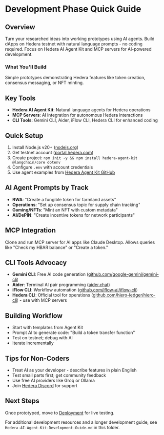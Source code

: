 # Development Phase Quick Guide

## Overview
Turn your researched ideas into working prototypes using AI agents. Build dApps on Hedera testnet with natural language prompts - no coding required. Focus on Hedera AI Agent Kit and MCP servers for AI-powered development.

### What You'll Build
Simple prototypes demonstrating Hedera features like token creation, consensus messaging, or NFT minting.

## Key Tools
- **Hedera AI Agent Kit**: Natural language agents for Hedera operations
- **MCP Servers**: AI integration for autonomous Hedera interactions
- **CLI Tools**: Gemini CLI, Aider, iFlow CLI, Hedera CLI for enhanced coding

## Quick Setup
1. Install Node.js v20+ ([nodejs.org](https://nodejs.org))
2. Get testnet account ([portal.hedera.com](https://portal.hedera.com/dashboard))
3. Create project: `npm init -y && npm install hedera-agent-kit @langchain/core dotenv`
4. Configure `.env` with account credentials
5. Use agent examples from [Hedera Agent Kit GitHub](https://github.com/hashgraph/hedera-agent-kit-js)

## AI Agent Prompts by Track
- **RWA**: "Create a fungible token for farmland assets"
- **Operations**: "Set up consensus topic for supply chain tracking"
- **Gaming/NFTs**: "Mint an NFT with custom metadata"
- **AI/DePIN**: "Create incentive tokens for network participants"

## MCP Integration
Clone and run MCP server for AI apps like Claude Desktop. Allows queries like "Check my HBAR balance" or "Create a token."

## CLI Tools Advocacy
- **Gemini CLI**: Free AI code generation ([github.com/google-gemini/gemini-cli](https://github.com/google-gemini/gemini-cli))
- **Aider**: Terminal AI pair programming ([aider.chat](https://aider.chat/))
- **iFlow CLI**: Workflow automation ([github.com/iflow-ai/iflow-cli](https://github.com/iflow-ai/iflow-cli))
- **Hedera CLI**: Official tool for operations ([github.com/hiero-ledger/hiero-cli](https://github.com/hiero-ledger/hiero-cli)) - use with MCP servers

## Building Workflow
- Start with templates from Agent Kit
- Prompt AI to generate code: "Build a token transfer function"
- Test on testnet; debug with AI
- Iterate incrementally

## Tips for Non-Coders
- Treat AI as your developer - describe features in plain English
- Test small parts first; get community feedback
- Use free AI providers like Groq or Ollama
- Join [Hedera Discord](https://discord.gg/DzAbsm6T) for support

## Next Steps
Once prototyped, move to [Deployment](../deployment/) for live testing.

For additional development resources and a longer development guide, see `Hedera-AI-Agent-Kit-Development-Guide.md` in this folder.
